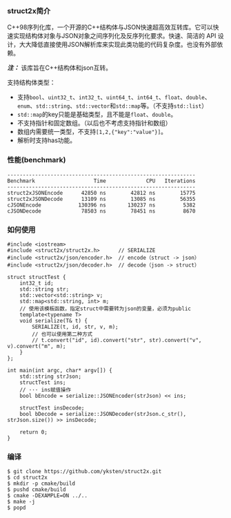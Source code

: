 ### struct2x简介
C++98序列化库，一个开源的C++结构体与JSON快速超高效互转库。它可以快速实现结构体对象与JSON对象之间序列化及反序列化要求。快速、简洁的 API 设计，大大降低直接使用JSON解析库来实现此类功能的代码复杂度。也没有外部依赖。  

***注：*** 该库旨在C++结构体和json互转。 

支持结构体类型：
* 支持`bool`、`uint32_t`、`int32_t`、`uint64_t`、`int64_t`、`float`、`double`、`enum`、`std::string`、`std::vector`和`std::map`等。（不支持`std::list`）
* `std::map`的key只能是基础类型，且不能是`float`、`double`。
* 不支持指针和固定数组。（以后也不考虑支持指针和数组）
* 数组内需要统一类型，不支持`[1,2,{"key":"value"}]`。
* 解析时支持has功能。


### 性能(benchmark)
```
-------------------------------------------------------------
Benchmark                   Time             CPU   Iterations
-------------------------------------------------------------
struct2xJSONEncode      42850 ns        42812 ns        15775
struct2xJSONDecode      13109 ns        13085 ns        56355
cJSONEncode            130396 ns       130237 ns         5382
cJSONDecode             78503 ns        78451 ns         8670
```

### 如何使用
```
#include <iostream>
#include <struct2x/struct2x.h>      // SERIALIZE
#include <struct2x/json/encoder.h>  // encode（struct -> json）
#include <struct2x/json/decoder.h>  // decode（json -> struct）

struct structTest {
    int32_t id;
    std::string str;
    std::vector<std::string> v;
    std::map<std::string, int> m;
    // 使用该模板函数，指定struct中需要转为json的变量，必须为public
    template<typename T>
    void serialize(T& t) {
        SERIALIZE(t, id, str, v, m);
        // 也可以使用第二种方式
        // t.convert("id", id).convert("str", str).convert("v", v).convert("m", m);
    }
};

int main(int argc, char* argv[]) {
    std::string strJson;
    structTest ins;
    // ··· ins赋值操作
    bool bEncode = serialize::JSONEncoder(strJson) << ins;

    structTest insDecode;
    bool bDecode = serialize::JSONDecoder(strJson.c_str(), strJson.size()) >> insDecode;

    return 0;
}
```
### 编译
```
$ git clone https://github.com/yksten/struct2x.git
$ cd struct2x
$ mkdir -p cmake/build
$ pushd cmake/build
$ cmake -DEXAMPLE=ON ../..
$ make -j
$ popd
```